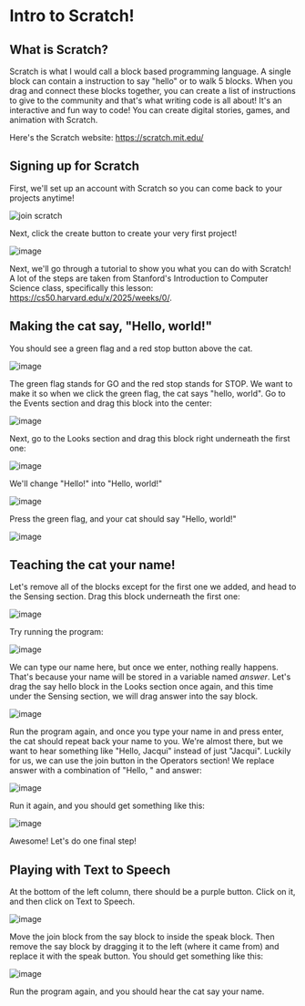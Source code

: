 # Intro to Scratch!

## What is Scratch?

Scratch is what I would call a block based programming language. A single block can contain a instruction to say "hello" or to walk 5 blocks. When you drag and connect these blocks together, you can create a list of instructions to give to the community and that's what writing code is all about! It's an interactive and fun way to code! You can create digital stories, games, and animation with Scratch.

Here's the Scratch website: https://scratch.mit.edu/

## Signing up for Scratch

First, we'll set up an account with Scratch so you can come back to your projects anytime!

![join scratch](https://github.com/user-attachments/assets/cb240225-a824-435a-bf0f-5097b56946de)

Next, click the create button to create your very first project!

![image](https://github.com/user-attachments/assets/eeeb317e-d1ff-4d4a-a10e-c12a1441a073)

Next, we'll go through a tutorial to show you what you can do with Scratch! A lot of the steps are taken from Stanford's Introduction to Computer Science class, specifically this lesson: https://cs50.harvard.edu/x/2025/weeks/0/.

## Making the cat say, "Hello, world!"

You should see a green flag and a red stop button above the cat. 

![image](https://github.com/user-attachments/assets/5791f4f2-1835-4179-a5d8-b2f3dda539b2)

The green flag stands for GO and the red stop stands for STOP. We want to make it so when we click the green flag, the cat says "hello, world". Go to the Events section and drag this block into the center: 

![image](https://github.com/user-attachments/assets/9257534f-d470-435f-b4dc-11fadb401720)

Next, go to the Looks section and drag this block right underneath the first one:

![image](https://github.com/user-attachments/assets/926c852d-4d7f-4ccf-9a9f-f9419b64b9fd)

We'll change "Hello!" into "Hello, world!"

![image](https://github.com/user-attachments/assets/2722f9c1-a052-4154-888c-52a32f0aaeff)

Press the green flag, and your cat should say "Hello, world!"

![image](https://github.com/user-attachments/assets/10882aec-c36e-4534-a982-8d22b9a63b7d)

## Teaching the cat your name!

Let's remove all of the blocks except for the first one we added, and head to the Sensing section. Drag this block underneath the first one:

![image](https://github.com/user-attachments/assets/6f80cba5-72a6-47b5-af40-2cfef2c0935b)

Try running the program:

![image](https://github.com/user-attachments/assets/17c70fae-3cac-47ad-8847-e4f22519e9ac)

We can type our name here, but once we enter, nothing really happens. That's because your name will be stored in a variable named *answer*. Let's drag the say hello block in the Looks section once again, and this time under the Sensing section, we will drag answer into the say block.

![image](https://github.com/user-attachments/assets/43bb27b5-787d-4d7c-a375-0d8b46cbfd2c)

Run the program again, and once you type your name in and press enter, the cat should repeat back your name to you. We're almost there, but we want to hear something like "Hello, Jacqui" instead of just "Jacqui". Luckily for us, we can use the join button in the Operators section! We replace answer with a combination of "Hello, " and answer:

![image](https://github.com/user-attachments/assets/28763978-329b-4e80-b7a6-a43aa01a4ac4)

Run it again, and you should get something like this: 

![image](https://github.com/user-attachments/assets/a6111e48-d1a3-4fb7-acaa-00b56648c22c)

Awesome! Let's do one final step!

## Playing with Text to Speech

At the bottom of the left column, there should be a purple button. Click on it, and then click on Text to Speech.

![image](https://github.com/user-attachments/assets/e8e1b189-3de6-4db5-b775-1c1e9b8cc476)

Move the join block from the say block to inside the speak block. Then remove the say block by dragging it to the left (where it came from) and replace it with the speak button. You should get something like this:

![image](https://github.com/user-attachments/assets/85b9d88a-b75b-4156-b160-e36b964d3fe5)

Run the program again, and you should hear the cat say your name.





